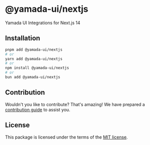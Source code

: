 # @yamada-ui/nextjs

Yamada UI Integrations for Next.js 14

## Installation

```sh
pnpm add @yamada-ui/nextjs
# or
yarn add @yamada-ui/nextjs
# or
npm install @yamada-ui/nextjs
# or
bun add @yamada-ui/nextjs
```

## Contribution

Wouldn't you like to contribute? That's amazing! We have prepared a [contribution guide](https://github.com/yamada-ui/yamada-ui/blob/main/CONTRIBUTING.md) to assist you.

## License

This package is licensed under the terms of the
[MIT license](https://github.com/yamada-ui/yamada-ui/blob/main/LICENSE).
